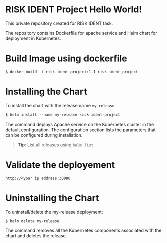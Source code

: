 # RISK IDENT Project Hello World!
This private repository created for RISK IDENT task.

The repository contains Dockerfile for apache service and Helm chart for deployment in Kubernetes.

# Build Image using dockerfile

```console
$ docker build -t risk-ident-project:1.1 risk-ident-project
```

# Installing the Chart
To install the chart with the release name `my-release`:

```console
$ helm install --name my-release risk-ident-project
```
The command deploys Apache service on the Kubernetes cluster in the default configuration. The configuration section lists the parameters that can be configured during installation.

> **Tip**: List all releases using `helm list`

# Validate the deployement

```console
http://<your ip address:30080
```

# Uninstalling the Chart
To uninstall/delete the my-release deployment:

```console
$ helm delete my-release
```
The command removes all the Kubernetes components associated with the chart and deletes the release.
